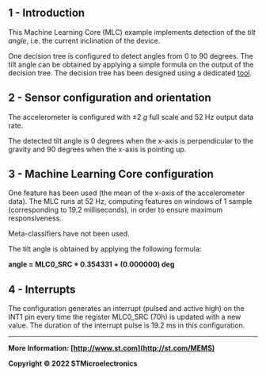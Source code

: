 ## 1 - Introduction

This Machine Learning Core (MLC) example implements detection of the *tilt angle*, i.e. the current inclination of the device.

One decision tree is configured to detect angles from 0 to 90 degrees. The tilt angle can be obtained by applying a simple formula on the output of the decision tree.
The decision tree has been designed using a dedicated [tool](./../../../tools/mlc_tilt_angle_tool).


## 2 - Sensor configuration and orientation

The accelerometer is configured with ±2 *g* full scale and 52 Hz output data rate.

The detected tilt angle is 0 degrees when the x-axis is perpendicular to the gravity and 90 degrees when the x-axis is pointing up.


## 3 - Machine Learning Core configuration

One feature has been used (the mean of the x-axis of the accelerometer data).
The MLC runs at 52 Hz, computing features on windows of 1 sample (corresponding to 19.2 milliseconds), in order to ensure maximum responsiveness.

Meta-classifiers have not been used.

The tilt angle is obtained by applying the following formula:

**angle = MLC0_SRC * 0.354331 + (0.000000) deg**


## 4 - Interrupts

The configuration generates an interrupt (pulsed and active high) on the INT1 pin every time the register MLC0_SRC (70h) is updated with a new value. The duration of the interrupt pulse is 19.2 ms in this configuration.

------

**More Information: [http://www.st.com](http://st.com/MEMS)**

**Copyright © 2022 STMicroelectronics**

